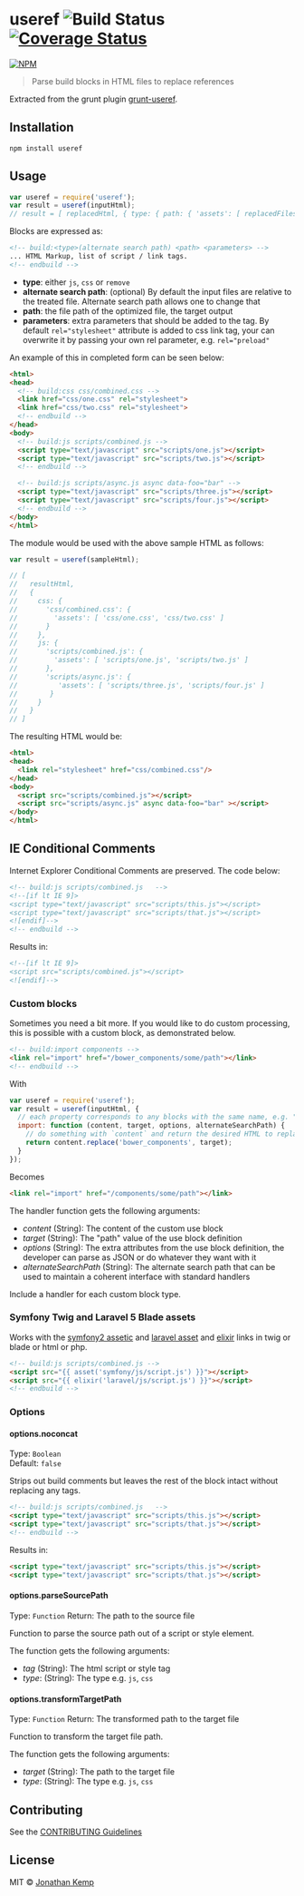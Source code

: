 # useref ![Build Status](https://github.com/jonkemp/useref/actions/workflows/main.yml/badge.svg?branch=master) [![Coverage Status](https://coveralls.io/repos/jonkemp/useref/badge.svg?branch=master&service=github)](https://coveralls.io/github/jonkemp/useref?branch=master)

[![NPM](https://nodei.co/npm/useref.png?downloads=true)](https://nodei.co/npm/useref/)

> Parse build blocks in HTML files to replace references

Extracted from the grunt plugin [grunt-useref](https://github.com/pajtai/grunt-useref).

## Installation

```
npm install useref
```

## Usage

```js
var useref = require('useref');
var result = useref(inputHtml);
// result = [ replacedHtml, { type: { path: { 'assets': [ replacedFiles] }}} ]
```


Blocks are expressed as:

```html
<!-- build:<type>(alternate search path) <path> <parameters> -->
... HTML Markup, list of script / link tags.
<!-- endbuild -->
```

- **type**: either `js`, `css` or `remove`
- **alternate search path**: (optional) By default the input files are relative to the treated file. Alternate search path allows one to change that
- **path**: the file path of the optimized file, the target output
- **parameters**: extra parameters that should be added to the tag. By default `rel="stylesheet"` attribute is added to css link tag, your can overwrite it by passing your own rel parameter, e.g. `rel="preload"`

An example of this in completed form can be seen below:

```html
<html>
<head>
  <!-- build:css css/combined.css -->
  <link href="css/one.css" rel="stylesheet">
  <link href="css/two.css" rel="stylesheet">
  <!-- endbuild -->
</head>
<body>
  <!-- build:js scripts/combined.js -->
  <script type="text/javascript" src="scripts/one.js"></script>
  <script type="text/javascript" src="scripts/two.js"></script>
  <!-- endbuild -->

  <!-- build:js scripts/async.js async data-foo="bar" -->
  <script type="text/javascript" src="scripts/three.js"></script>
  <script type="text/javascript" src="scripts/four.js"></script>
  <!-- endbuild -->
</body>
</html>
```

The module would be used with the above sample HTML as follows:

```js
var result = useref(sampleHtml);

// [
//   resultHtml,
//   {
//     css: {
//       'css/combined.css': {
//         'assets': [ 'css/one.css', 'css/two.css' ]
//       }
//     },
//     js: {
//       'scripts/combined.js': {
//         'assets': [ 'scripts/one.js', 'scripts/two.js' ]
//       },
//       'scripts/async.js': {
//          'assets': [ 'scripts/three.js', 'scripts/four.js' ]
//        }
//     }
//   }
// ]
```


The resulting HTML would be:

```html
<html>
<head>
  <link rel="stylesheet" href="css/combined.css"/>
</head>
<body>
  <script src="scripts/combined.js"></script>
  <script src="scripts/async.js" async data-foo="bar" ></script>
</body>
</html>
```

## IE Conditional Comments

Internet Explorer Conditional Comments are preserved. The code below:

```html
<!-- build:js scripts/combined.js   -->
<!--[if lt IE 9]>
<script type="text/javascript" src="scripts/this.js"></script>
<script type="text/javascript" src="scripts/that.js"></script>
<![endif]-->
<!-- endbuild -->
```

Results in:

```html
<!--[if lt IE 9]>
<script src="scripts/combined.js"></script>
<![endif]-->
```

### Custom blocks

Sometimes you need a bit more. If you would like to do custom processing, this is possible with a custom block, as demonstrated below.

```html
<!-- build:import components -->
<link rel="import" href="/bower_components/some/path"></link>
<!-- endbuild -->
```

With

```js
var useref = require('useref');
var result = useref(inputHtml, {
  // each property corresponds to any blocks with the same name, e.g. "build:import"
  import: function (content, target, options, alternateSearchPath) {
    // do something with `content` and return the desired HTML to replace the block content
    return content.replace('bower_components', target);
  }
});
```

Becomes

```html
<link rel="import" href="/components/some/path"></link>
```

The handler function gets the following arguments:

- *content* (String): The content of the custom use block
- *target* (String): The "path" value of the use block definition
- *options* (String): The extra attributes from the use block definition, the developer can parse as JSON or do whatever they want with it
- *alternateSearchPath* (String): The alternate search path that can be used to maintain a coherent interface with standard handlers

Include a handler for each custom block type.

### Symfony Twig and Laravel 5 Blade assets

Works with the [symfony2 assetic](http://symfony.com/doc/current/cookbook/assetic/asset_management.html) and [laravel asset](https://laravel.com/docs/5.1/helpers#method-asset) and [elixir](https://laravel.com/docs/5.2/elixir#versioning-and-cache-busting) links in twig or blade or html or php.

```html
<!-- build:js scripts/combined.js -->
<script src="{{ asset('symfony/js/script.js') }}"></script>
<script src="{{ elixir('laravel/js/script.js') }}"></script>
<!-- endbuild -->
```

### Options

#### options.noconcat

Type: `Boolean`  
Default: `false`

Strips out build comments but leaves the rest of the block intact without replacing any tags.

```html
<!-- build:js scripts/combined.js   -->
<script type="text/javascript" src="scripts/this.js"></script>
<script type="text/javascript" src="scripts/that.js"></script>
<!-- endbuild -->
```

Results in:

```html
<script type="text/javascript" src="scripts/this.js"></script>
<script type="text/javascript" src="scripts/that.js"></script>
```

#### options.parseSourcePath

Type: `Function`
Return: The path to the source file

Function to parse the source path out of a script or style element.

The function gets the following arguments:
- *tag* (String): The html script or style tag
- *type*: (String): The type e.g. `js`, `css`

#### options.transformTargetPath

Type: `Function`
Return: The transformed path to the target file

Function to transform the target file path.

The function gets the following arguments:

- *target* (String): The path to the target file
- *type*: (String): The type e.g. `js`, `css`

## Contributing

See the [CONTRIBUTING Guidelines](https://github.com/jonkemp/useref/blob/master/CONTRIBUTING.md)

## License

MIT © [Jonathan Kemp](http://jonkemp.com)
